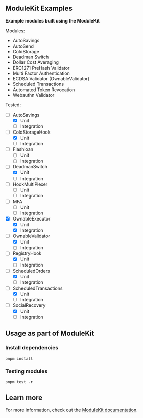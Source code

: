 ## ModuleKit Examples

**Example modules built using the ModuleKit**

Modules:

- AutoSavings
- AutoSend
- ColdStorage
- Deadman Switch
- Dollar Cost Averaging
- ERC1271 PreHash Validator
- Multi Factor Authentication
- ECDSA Validator (OwnableValidator)
- Scheduled Transactions
- Automated Token Revocation
- Webauthn Validator

Tested:

- [ ] AutoSavings
  - [x] Unit
  - [ ] Integration
- [ ] ColdStorageHook
  - [x] Unit
  - [ ] Integration
- [ ] Flashloan
  - [ ] Unit
  - [ ] Integration
- [ ] DeadmanSwitch
  - [x] Unit
  - [ ] Integration
- [ ] HookMultiPlexer
  - [ ] Unit
  - [ ] Integration
- [ ] MFA
  - [ ] Unit
  - [ ] Integration
- [x] OwnableExecutor
  - [x] Unit
  - [x] Integration
- [ ] OwnableValidator
  - [x] Unit
  - [ ] Integration
- [ ] RegistryHook
  - [x] Unit
  - [ ] Integration
- [ ] ScheduledOrders
  - [x] Unit
  - [ ] Integration
- [ ] ScheduledTransactions
  - [x] Unit
  - [ ] Integration
- [ ] SocialRecovery
  - [x] Unit
  - [ ] Integration

## Usage as part of ModuleKit

### Install dependencies

```shell
pnpm install
```

### Testing modules

```shell
pnpm test -r
```

## Learn more

For more information, check out the [ModuleKit documentation](https://docs.rhinestone.wtf/modulekit).
